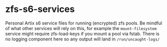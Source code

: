 # zfs-s6-services
Personal Artix s6 service files for running (encrypted) zfs pools.
Be mindful of what other services will rely on this, for example the `mount-filesystem` service might require zfs-load-keys if you mount a pool via fstab.
There is no logging component here so any output will land in `/run/uncaught-logs/`
